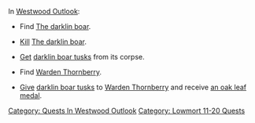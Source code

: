 In [Westwood Outlook](:Category:_Westwood_Outlook "wikilink"):

-   Find [The darklin boar](Darklin_Boar "wikilink").

<!-- -->

-   [Kill](Kill "wikilink") [The darklin boar](Darklin_Boar "wikilink").

<!-- -->

-   [Get](Get "wikilink") [darklin boar
    tusks](Darklin_Boar_Tusks "wikilink") from its corpse.

<!-- -->

-   Find [Warden Thornberry](Warden_Thornberry "wikilink").

<!-- -->

-   [Give](Give "wikilink") [darklin boar
    tusks](Darklin_Boar_Tusks "wikilink") to [Warden
    Thornberry](Warden_Thornberry "wikilink") and receive [an oak leaf
    medal](Oak_Leaf_Medal "wikilink").

[Category: Quests In Westwood
Outlook](Category:_Quests_In_Westwood_Outlook "wikilink") [Category:
Lowmort 11-20 Quests](Category:_Lowmort_11-20_Quests "wikilink")
